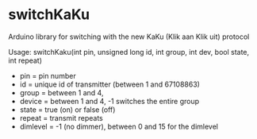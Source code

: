 # switchKaKu
Arduino library for switching with the new KaKu (Klik aan Klik uit) protocol

Usage: switchKaku(int pin, unsigned long id, int group, int dev, bool state, int repeat)
- pin = pin number
- id = unique id of transmitter (between 1 and 67108863)
- group = between 1 and 4, 
- device = between 1 and 4, -1 switches the entire group
- state = true (on) or false (off)
- repeat = transmit repeats
- dimlevel = -1 (no dimmer), between 0 and 15 for the dimlevel
